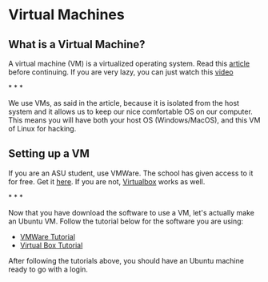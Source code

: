 # Virtual Machines

## What is a Virtual Machine?

A virtual machine (VM) is a virtualized operating system. Read this 
[article](https://www.redhat.com/en/topics/virtualization/what-is-a-virtual-machine) before
continuing. If you are very lazy, you can just watch this [video](https://www.youtube.com/watch?v=yIVXjl4SwVo)

\* \* \*

We use VMs, as said in the article, because it is isolated from the host system and 
it allows us to keep our nice comfortable OS on our computer. This means you will
have both your host OS (Windows/MacOS), and this VM of Linux for hacking.

## Setting up a VM 

If you are an ASU student, use VMWare. The school has given access
to it for free. Get it [here](https://ets.engineering.asu.edu/vmware/).
If you are not, [Virtualbox](https://www.virtualbox.org/wiki/Downloads) works as well.

\* \* \*

Now that you have download the software to use a VM, let's actually make an Ubuntu VM.
Follow the tutorial below for the software you are using:
- [VMWare Tutorial](https://linuxhint.com/install_ubuntu_vmware_workstation/)
- [Virtual Box Tutorial](https://itsfoss.com/install-linux-in-virtualbox/)

After following the tutorials above, you should have an Ubuntu machine ready to go with a
login.